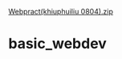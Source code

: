 [Webpract(khiuphuiliu 0804).zip](https://github.com/Khiunring/basic_webdev/files/10303149/Webpract.khiuphuiliu.0804.zip)
# basic_webdev
